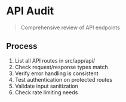 # API Audit

> Comprehensive review of API endpoints

## Process

1. List all API routes in src/app/api/
2. Check request/response types match
3. Verify error handling is consistent
4. Test authentication on protected routes
5. Validate input sanitization
6. Check rate limiting needs
